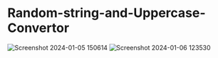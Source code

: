 # Random-string-and-Uppercase-Convertor
![Screenshot 2024-01-05 150614](https://github.com/Pragyac9/Random-string-and-Uppercase-Convertor/assets/136442660/bf2a1804-cca7-4420-8d5c-21891d6958e6)
![Screenshot 2024-01-06 123530](https://github.com/Pragyac9/Random-string-and-Uppercase-Convertor/assets/136442660/8746becf-f16b-45de-bd56-732407216abf)
